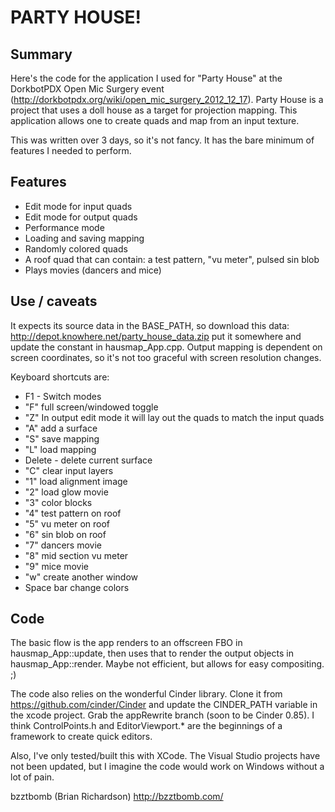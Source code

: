 # PARTY HOUSE!

## Summary

Here's the code for the application I used for "Party House" at the DorkbotPDX Open Mic Surgery event (http://dorkbotpdx.org/wiki/open_mic_surgery_2012_12_17).  Party House is a project that uses a doll house as a target for projection mapping.  This application allows one to create quads and map from an input texture.  

This was written over 3 days, so it's not fancy.  It has the bare minimum of features I needed to perform.

## Features

* Edit mode for input quads
* Edit mode for output quads
* Performance mode
* Loading and saving mapping
* Randomly colored quads
* A roof quad that can contain: a test pattern, "vu meter", pulsed sin blob
* Plays movies (dancers and mice)

## Use / caveats
It expects its source data in the BASE_PATH, so download this data:  http://depot.knowhere.net/party_house_data.zip put it somewhere and update the constant in hausmap_App.cpp.  Output mapping is dependent on screen coordinates, so it's not too graceful with screen resolution changes.

Keyboard shortcuts are:
* F1 - Switch modes
* "F" full screen/windowed toggle
* "Z" In output edit mode it will lay out the quads to match the input quads
* "A" add a surface
* "S" save mapping
* "L" load mapping
* Delete - delete current surface
* "C" clear input layers
* "1" load alignment image
* "2" load glow movie
* "3" color blocks
* "4" test pattern on roof
* "5" vu meter on roof
* "6" sin blob on roof
* "7" dancers movie
* "8" mid section vu meter
* "9" mice movie
* "w" create another window
* Space bar change colors

## Code
The basic flow is the app renders to an offscreen FBO in hausmap_App::update, then uses that to render the output objects in hausmap_App::render.  Maybe not efficient, but allows for easy compositing. ;)

The code also relies on the wonderful Cinder library.  Clone it from https://github.com/cinder/Cinder and update the CINDER_PATH variable in the xcode project.  Grab the appRewrite branch (soon to be Cinder 0.85).  I think ControlPoints.h and EditorViewport.* are the beginnings of a framework to create quick editors. 

Also, I've only tested/built this with XCode.   The Visual Studio projects have not been updated, but I imagine the code would work on Windows without a lot of pain.

bzztbomb (Brian Richardson)
http://bzztbomb.com/